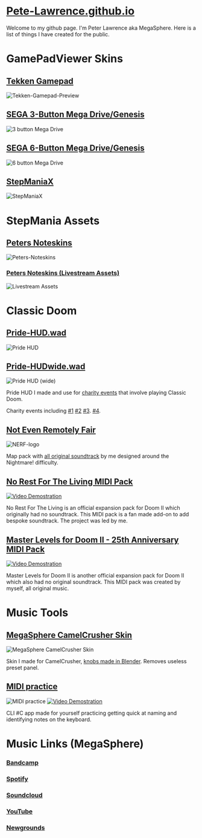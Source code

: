 # [Pete-Lawrence.github.io](https://pete-lawrence.github.io)

Welcome to my github page. I'm Peter Lawrence aka MegaSphere. Here is a list of things I have created for the public.

# GamePadViewer Skins
## [Tekken Gamepad](https://pete-lawrence.github.io/tekken)
![Tekken-Gamepad-Preview](https://pete-lawrence.github.io/tekken/screenshots/gamepad-new.png)

## [SEGA 3-Button Mega Drive/Genesis](https://pete-lawrence.github.io/3-button)
![3 button Mega Drive](https://pete-lawrence.github.io/3-button/svg/3button.png)

## [SEGA 6-Button Mega Drive/Genesis](https://pete-lawrence.github.io/6-button)
![6 button Mega Drive](https://pete-lawrence.github.io/6-button/svg/6button.png)

## [StepManiaX](https://pete-lawrence.github.io/smx)
![StepManiaX](https://pete-lawrence.github.io/smx/png/SMX_preview.png)

# StepMania Assets
## [Peters Noteskins](https://github.com/Pete-Lawrence/Peters-Noteskins)
![Peters-Noteskins](https://pete-lawrence.github.io/noteskin-renders/CF_CHROME.gif)

### [Peters Noteskins (Livestream Assets)](https://github.com/Pete-Lawrence/Pete-Lawrence.github.io/tree/master/noteskin-renders/Livestream-Assets)
![Livestream Assets](https://pete-lawrence.github.io/noteskin-renders/Livestream-Assets/Still/Still_CF_CHROME.png)

# Classic Doom
## [Pride-HUD.wad](https://github.com/Pete-Lawrence/Pete-Lawrence.github.io/raw/master/doom/Pride-HUD.wad)
![Pride HUD](https://pete-lawrence.github.io/doom/screenshots/Pride-HUD.png)

## [Pride-HUDwide.wad](https://github.com/Pete-Lawrence/Pete-Lawrence.github.io/raw/master/doom/Pride-HUDwide.wad)
![Pride HUD (wide)](https://pete-lawrence.github.io/doom/screenshots/Pride-HUDwide.png)

Pride HUD I made and use for [charity events](https://www.youtube.com/watch?v=6siOprD21OM) that involve playing Classic Doom.

Charity events including
[#1](https://www.justgiving.com/fundraising/doomcoop)
[#2](https://www.justgiving.com/fundraising/nmspeed)
[#3](https://www.justgiving.com/fundraising/nm100s).
[#4](https://youtu.be/ii5U3VFUBtU).

## [Not Even Remotely Fair](https://www.doomworld.com/forum/topic/127913-not-even-remotely-fair-nightmare-difficulty-only/)
![NERF-logo](https://static.doomworld.com/monthly_2023_12/NERF_LOGO.png.54eca17e5b644b6d58963e7de7a71489.png)

Map pack with [all original soundtrack](https://www.youtube.com/watch?v=aOR-238gLxc) by me designed around the Nightmare! difficulty.

## [No Rest For The Living MIDI Pack](https://www.doomworld.com/forum/topic/119301)
[![Video Demostration](https://img.youtube.com/vi/UFVUL2WwTJo/maxresdefault.jpg)](https://youtu.be/UFVUL2WwTJo)

No Rest For The Living is an official expansion pack for Doom II which originally had no soundtrack. This MIDI pack is a fan made add-on to add bespoke soundtrack. The project was led by me.

## [Master Levels for Doom II - 25th Anniversary MIDI Pack](https://www.doomworld.com/forum/topic/118804-master-levels-for-doom-ii-25th-anniversary-midi-pack/)
[![Video Demostration](https://img.youtube.com/vi/qtqF6lHNZ1U/maxresdefault.jpg)](https://youtu.be/qtqF6lHNZ1U)

Master Levels for Doom II is another official expansion pack for Doom II which also had no original soundtrack. This MIDI pack was created by myself, all original music.

# Music Tools
## [MegaSphere CamelCrusher Skin](https://github.com/Pete-Lawrence/Pete-Lawrence.github.io/raw/master/camelcrusher-megasphere-skin/MegaSphere_CamelCrusher_Skin.zip)
![MegaSphere CamelCrusher Skin](https://pete-lawrence.github.io/camelcrusher-megasphere-skin/screenshots/MegaSphere_CamelCrusher_Skin.png)

Skin I made for CamelCrusher, [knobs made in Blender](https://github.com/Pete-Lawrence/Pete-Lawrence.github.io/raw/master/camelcrusher-megasphere-skin/screenshots/MegaSphere_CamelCrusher_Skin_Knobvid.mp4). Removes useless preset panel.

## [MIDI practice](https://github.com/oxbridgeunited/midi)
![MIDI practice](https://pete-lawrence.github.io/misc/midipracticelogo.png)
[![Video Demostration](https://img.youtube.com/vi/iAqcozvcnQo/maxresdefault.jpg)](https://youtu.be/iAqcozvcnQo)

CLI #C app made for yourself practicing getting quick at naming and identifying notes on the keyboard.

# Music Links (MegaSphere)
### [Bandcamp](https://megasphere.bandcamp.com/)
### [Spotify](https://open.spotify.com/artist/7zKw7UIIFCd52qXnM7tQ24)
### [Soundcloud](https://soundcloud.com/megasphere)
### [YouTube](https://www.youtube.com/c/MegaSphere/videos)
### [Newgrounds](https://megasphere.newgrounds.com/audio)
